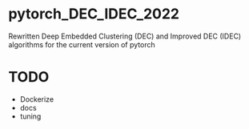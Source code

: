 # pytorch_DEC_IDEC_2022
Rewritten Deep Embedded Clustering (DEC) and Improved DEC (IDEC) algorithms for the current version of pytorch

# TODO
* Dockerize
* docs
* tuning
